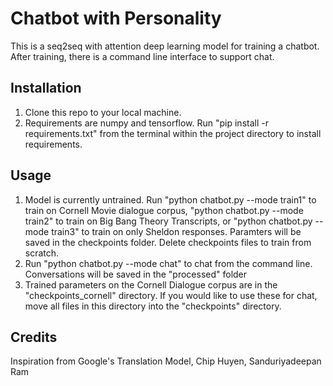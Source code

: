 # Chatbot with Personality

This is a seq2seq with attention deep learning model for training a chatbot. After training, there is a command line interface to support chat.

## Installation

1. Clone this repo to your local machine.
2. Requirements are numpy and tensorflow. Run "pip install -r requirements.txt" from the terminal within the project directory to install requirements.

 ## Usage

1. Model is currently untrained. Run "python chatbot.py --mode train1" to train on Cornell Movie dialogue corpus, "python chatbot.py --mode train2" to train on Big Bang Theory Transcripts, or "python chatbot.py --mode train3" to train on only Sheldon responses.
Paramters will be saved in the checkpoints folder. Delete checkpoints files to train from scratch.
2. Run "python chatbot.py --mode chat" to chat from the command line. Conversations will be saved in the "processed" folder
3. Trained parameters on the Cornell Dialogue corpus are in the "checkpoints_cornell" directory. If you would like to use these for chat, move all files in this directory into the "checkpoints" directory.

## Credits
Inspiration from Google's Translation Model, Chip Huyen, Sanduriyadeepan Ram
